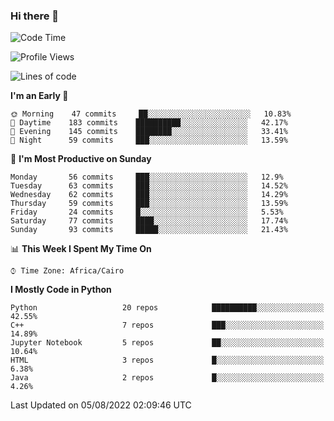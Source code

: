 ### Hi there 👋

<!--
**AMR-KELEG/AMR-KELEG** is a ✨ _special_ ✨ repository because its `README.md` (this file) appears on your GitHub profile.

Here are some ideas to get you started:

- 🔭 I’m currently working on ...
- 🌱 I’m currently learning ...
- 👯 I’m looking to collaborate on ...
- 🤔 I’m looking for help with ...
- 💬 Ask me about ...
- 📫 How to reach me: ...
- 😄 Pronouns: ...
- ⚡ Fun fact: ...
-->

<!--START_SECTION:waka-->
![Code Time](http://img.shields.io/badge/Code%20Time-0%20secs-blue)

![Profile Views](http://img.shields.io/badge/Profile%20Views-6-blue)

![Lines of code](https://img.shields.io/badge/From%20Hello%20World%20I%27ve%20Written-2%20Million%20lines%20of%20code-blue)

**I'm an Early 🐤** 

```text
🌞 Morning    47 commits     ██░░░░░░░░░░░░░░░░░░░░░░░   10.83% 
🌆 Daytime    183 commits    ██████████░░░░░░░░░░░░░░░   42.17% 
🌃 Evening    145 commits    ████████░░░░░░░░░░░░░░░░░   33.41% 
🌙 Night      59 commits     ███░░░░░░░░░░░░░░░░░░░░░░   13.59%

```
📅 **I'm Most Productive on Sunday** 

```text
Monday       56 commits     ███░░░░░░░░░░░░░░░░░░░░░░   12.9% 
Tuesday      63 commits     ███░░░░░░░░░░░░░░░░░░░░░░   14.52% 
Wednesday    62 commits     ███░░░░░░░░░░░░░░░░░░░░░░   14.29% 
Thursday     59 commits     ███░░░░░░░░░░░░░░░░░░░░░░   13.59% 
Friday       24 commits     █░░░░░░░░░░░░░░░░░░░░░░░░   5.53% 
Saturday     77 commits     ████░░░░░░░░░░░░░░░░░░░░░   17.74% 
Sunday       93 commits     █████░░░░░░░░░░░░░░░░░░░░   21.43%

```


📊 **This Week I Spent My Time On** 

```text
⌚︎ Time Zone: Africa/Cairo

```

**I Mostly Code in Python** 

```text
Python                   20 repos            ██████████░░░░░░░░░░░░░░░   42.55% 
C++                      7 repos             ███░░░░░░░░░░░░░░░░░░░░░░   14.89% 
Jupyter Notebook         5 repos             ██░░░░░░░░░░░░░░░░░░░░░░░   10.64% 
HTML                     3 repos             █░░░░░░░░░░░░░░░░░░░░░░░░   6.38% 
Java                     2 repos             █░░░░░░░░░░░░░░░░░░░░░░░░   4.26%

```



 Last Updated on 05/08/2022 02:09:46 UTC
<!--END_SECTION:waka-->
